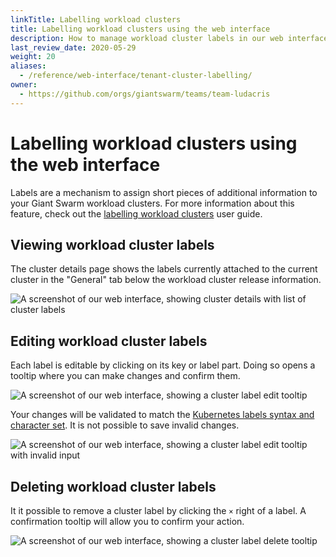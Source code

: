 ```yaml
---
linkTitle: Labelling workload clusters
title: Labelling workload clusters using the web interface
description: How to manage workload cluster labels in our web interface.
last_review_date: 2020-05-29
weight: 20
aliases:
  - /reference/web-interface/tenant-cluster-labelling/
owner:
  - https://github.com/orgs/giantswarm/teams/team-ludacris
---
```


# Labelling workload clusters using the web interface

Labels are a mechanism to assign short pieces of additional information to your Giant Swarm workload clusters.
For more information about this feature, check out the [labelling workload clusters](/guides/workload-cluster-labelling/) user guide.

## Viewing workload cluster labels

The cluster details page shows the labels currently attached to the current cluster in the "General" tab below the workload cluster release information.

![A screenshot of our web interface, showing cluster details with list of cluster labels](/img/cluster-labelling-detail.png)

## Editing workload cluster labels

Each label is editable by clicking on its key or label part.
Doing so opens a tooltip where you can make changes and confirm them.

![A screenshot of our web interface, showing a cluster label edit tooltip](/img/cluster-labelling-edit.png)

Your changes will be validated to match the [Kubernetes labels syntax and character set](https://kubernetes.io/docs/concepts/overview/working-with-objects/labels/#syntax-and-character-set).
It is not possible to save invalid changes.

![A screenshot of our web interface, showing a cluster label edit tooltip with invalid input](/img/cluster-labelling-edit-error.png)

## Deleting workload cluster labels

It it possible to remove a cluster label by clicking the `×` right of a label.
A confirmation tooltip will allow you to confirm your action.

![A screenshot of our web interface, showing a cluster label delete tooltip](/img/cluster-labelling-delete.png)
